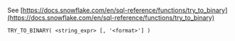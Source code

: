 See [https://docs.snowflake.com/en/sql-reference/functions/try_to_binary](https://docs.snowflake.com/en/sql-reference/functions/try_to_binary)
```
TRY_TO_BINARY( <string_expr> [, '<format>'] )
```
